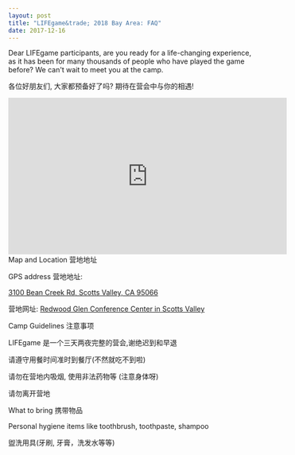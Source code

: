 ```yaml
---
layout: post
title: "LIFEgame&trade; 2018 Bay Area: FAQ"
date: 2017-12-16
---
```


<div class="container">

Dear LIFEgame participants, are you ready for a life-changing experience, as it has been for many thousands of people who have played the game before? We can't wait to meet you at the camp.

各位好朋友们, 大家都预备好了吗? 期待在营会中与你的相遇!

  <div class="divider"></div>

  <div class="video-container">
    <iframe width="560" height="315" src="https://www.youtube.com/embed/nvr8L8eXqiU?rel=0" frameborder="0" gesture="media" allow="encrypted-media" allowfullscreen></iframe>
  </div>

  <div class="divider"></div>
  <div class="section">
    <div class="row">
      <div class="col s12 m10">
        <div class="card blue-grey darken-1">
          <div class="card-content white-text">
            <span class="card-title">Map and Location 营地地址</span>
            <p>GPS address 营地地址:</p>
            <p><a href="https://maps.google.com/?saddr=Current+Location&daddr=3100%20Bean%20Creek%20Road,Scotts%20Valley,California&dirflg=d">3100 Bean Creek Rd, Scotts Valley, CA 95066</a></p>
            <p>营地网址: <a href="http://campredwoodglen.salvationarmy.org/">Redwood Glen Conference Center in Scotts Valley</a><p/>
          </div>
        </div>
      </div>
    </div>
    <div class="row">
      <div class="col s12 m10">
        <div class="card blue-grey darken-1">
          <div class="card-content white-text">
            <span class="card-title">Camp Guidelines 注意事项</span>
            <p>LIFEgame 是一个三天两夜完整的营会,谢绝迟到和早退</p>
            <p>请遵守用餐时间准时到餐厅(不然就吃不到啦)</p>
            <p>请勿在营地内吸烟, 使用非法药物等 (注意身体呀)</p>
            <p>请勿离开营地</p>
          </div>
        </div>
      </div>
    </div>
    <div class="row">
      <div class="col s12 m10">
        <div class="card blue-grey darken-1">
          <div class="card-content white-text">
            <span class="card-title">What to bring 携带物品</span>
            <p>Personal hygiene items like toothbrush, toothpaste, shampoo</p>
            <p>盥洗用具(牙刷, 牙膏，洗发水等等)</p>
          </div>
        </div>
      </div>
    </div>
  </div>
</div>
